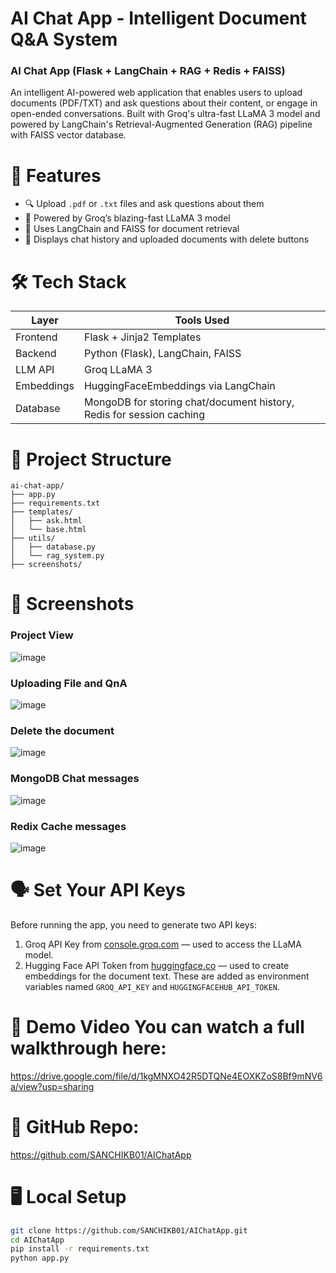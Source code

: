 # AI Chat App - Intelligent Document Q&A System
### AI Chat App (Flask + LangChain + RAG + Redis + FAISS)
An intelligent AI-powered web application that enables users to upload documents (PDF/TXT) and ask questions about their content, or engage in open-ended conversations. Built with Groq's ultra-fast LLaMA 3 model and powered by LangChain's Retrieval-Augmented Generation (RAG) pipeline with FAISS vector database.


# 🚀 Features
- 🔍 Upload `.pdf` or `.txt` files and ask questions about them
- 🧠 Powered by Groq’s blazing-fast LLaMA 3 model
- 🧰 Uses LangChain and FAISS for document retrieval
- 🧾 Displays chat history and uploaded documents with delete buttons
  

# 🛠️ Tech Stack

| Layer        | Tools Used                                      |
|--------------|--------------------------------------------------|
| Frontend     | Flask + Jinja2 Templates                        |
| Backend      | Python (Flask), LangChain, FAISS                |
| LLM API      | Groq LLaMA 3                                    |
| Embeddings   | HuggingFaceEmbeddings via LangChain             |
| Database     | MongoDB for storing chat/document history, Redis for session caching |

                    
# 📂 Project Structure
```
ai-chat-app/
├── app.py
├── requirements.txt
├── templates/
│   ├── ask.html
│   └── base.html
├── utils/
│   ├── database.py
│   └── rag_system.py
├── screenshots/
```


# 📸 Screenshots
### Project View

![image](https://github.com/user-attachments/assets/cc9f92ee-a726-4627-9811-330d3cd9e876)

### Uploading File and QnA

![image](https://github.com/user-attachments/assets/1cac202d-7156-4f4c-873f-a01a0c7037c0)

### Delete the document

![image](https://github.com/user-attachments/assets/adf5ff38-aa97-4866-b670-0634a91715dc)

### MongoDB Chat messages

![image](https://github.com/user-attachments/assets/77555947-0de6-40ee-9f5a-ad1062b14d7f)

### Redix Cache messages

![image](https://github.com/user-attachments/assets/ba52f197-0e0b-47af-8cdb-79a3b97d7b8c)


# 🗣️ Set Your API Keys 
Before running the app, you need to generate two API keys:  
 1. Groq API Key from [console.groq.com](https://console.groq.com) — used to access the LLaMA model.  
 2. Hugging Face API Token from [huggingface.co](https://huggingface.co/settings/tokens) — used to create embeddings for the document text.
These are added as environment variables named `GROQ_API_KEY` and `HUGGINGFACEHUB_API_TOKEN`.


# 🎥 Demo Video You can watch a full walkthrough here:
https://drive.google.com/file/d/1kgMNXO42R5DTQNe4EOXKZoS8Bf9mNV6a/view?usp=sharing


# 🔗 GitHub Repo: 
https://github.com/SANCHIKB01/AIChatApp


# 🖥 Local Setup
```bash
git clone https://github.com/SANCHIKB01/AIChatApp.git
cd AIChatApp
pip install -r requirements.txt
python app.py
